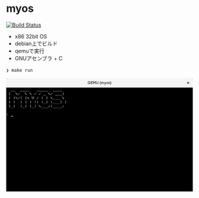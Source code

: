 # myos
[![Build Status](https://travis-ci.com/bassaer/myos.svg?branch=master)](https://travis-ci.com/bassaer/myos)

- x86 32bit OS
- debian上でビルド
- qemuで実行
- GNUアセンブラ + C

```
❯ make run
```

![screenshot](https://github.com/bassaer/myos/blob/master/screenshot.png)
